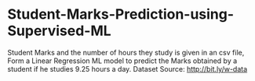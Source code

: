 # Student-Marks-Prediction-using-Supervised-ML
Student Marks and the number of hours they study is given in an csv file, Form a Linear Regression ML model to predict the Marks obtained by a student if he studies 9.25 hours a day.
Dataset Source: http://bit.ly/w-data
